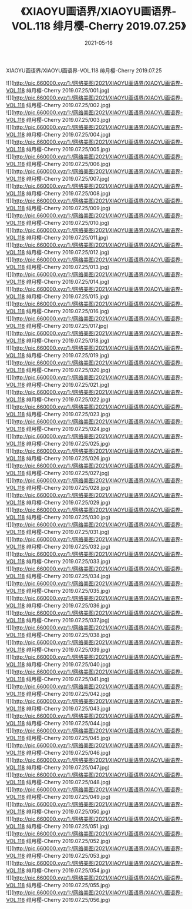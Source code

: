 ﻿---
layout: post
title:  《XIAOYU画语界/XIAOYU画语界-VOL.118 绯月樱-Cherry 2019.07.25》
date:   2021-05-16
img: http://pic.660000.xyz/1:/网络美图/2021/XIAOYU画语界/XIAOYU画语界-VOL.118 绯月樱-Cherry 2019.07.25/000.jpg
categories: [美女, 清纯, 唯美]
---

XIAOYU画语界/XIAOYU画语界-VOL.118 绯月樱-Cherry 2019.07.25

 ![](http://pic.660000.xyz/1:/网络美图/2021/XIAOYU画语界/XIAOYU画语界-VOL.118 绯月樱-Cherry 2019.07.25/001.jpg) <br>![](http://pic.660000.xyz/1:/网络美图/2021/XIAOYU画语界/XIAOYU画语界-VOL.118 绯月樱-Cherry 2019.07.25/002.jpg) <br>![](http://pic.660000.xyz/1:/网络美图/2021/XIAOYU画语界/XIAOYU画语界-VOL.118 绯月樱-Cherry 2019.07.25/003.jpg) <br>![](http://pic.660000.xyz/1:/网络美图/2021/XIAOYU画语界/XIAOYU画语界-VOL.118 绯月樱-Cherry 2019.07.25/004.jpg) <br>![](http://pic.660000.xyz/1:/网络美图/2021/XIAOYU画语界/XIAOYU画语界-VOL.118 绯月樱-Cherry 2019.07.25/005.jpg) <br>![](http://pic.660000.xyz/1:/网络美图/2021/XIAOYU画语界/XIAOYU画语界-VOL.118 绯月樱-Cherry 2019.07.25/006.jpg) <br>![](http://pic.660000.xyz/1:/网络美图/2021/XIAOYU画语界/XIAOYU画语界-VOL.118 绯月樱-Cherry 2019.07.25/007.jpg) <br>![](http://pic.660000.xyz/1:/网络美图/2021/XIAOYU画语界/XIAOYU画语界-VOL.118 绯月樱-Cherry 2019.07.25/008.jpg) <br>![](http://pic.660000.xyz/1:/网络美图/2021/XIAOYU画语界/XIAOYU画语界-VOL.118 绯月樱-Cherry 2019.07.25/009.jpg) <br>![](http://pic.660000.xyz/1:/网络美图/2021/XIAOYU画语界/XIAOYU画语界-VOL.118 绯月樱-Cherry 2019.07.25/010.jpg) <br>![](http://pic.660000.xyz/1:/网络美图/2021/XIAOYU画语界/XIAOYU画语界-VOL.118 绯月樱-Cherry 2019.07.25/011.jpg) <br>![](http://pic.660000.xyz/1:/网络美图/2021/XIAOYU画语界/XIAOYU画语界-VOL.118 绯月樱-Cherry 2019.07.25/012.jpg) <br>![](http://pic.660000.xyz/1:/网络美图/2021/XIAOYU画语界/XIAOYU画语界-VOL.118 绯月樱-Cherry 2019.07.25/013.jpg) <br>![](http://pic.660000.xyz/1:/网络美图/2021/XIAOYU画语界/XIAOYU画语界-VOL.118 绯月樱-Cherry 2019.07.25/014.jpg) <br>![](http://pic.660000.xyz/1:/网络美图/2021/XIAOYU画语界/XIAOYU画语界-VOL.118 绯月樱-Cherry 2019.07.25/015.jpg) <br>![](http://pic.660000.xyz/1:/网络美图/2021/XIAOYU画语界/XIAOYU画语界-VOL.118 绯月樱-Cherry 2019.07.25/016.jpg) <br>![](http://pic.660000.xyz/1:/网络美图/2021/XIAOYU画语界/XIAOYU画语界-VOL.118 绯月樱-Cherry 2019.07.25/017.jpg) <br>![](http://pic.660000.xyz/1:/网络美图/2021/XIAOYU画语界/XIAOYU画语界-VOL.118 绯月樱-Cherry 2019.07.25/018.jpg) <br>![](http://pic.660000.xyz/1:/网络美图/2021/XIAOYU画语界/XIAOYU画语界-VOL.118 绯月樱-Cherry 2019.07.25/019.jpg) <br>![](http://pic.660000.xyz/1:/网络美图/2021/XIAOYU画语界/XIAOYU画语界-VOL.118 绯月樱-Cherry 2019.07.25/020.jpg) <br>![](http://pic.660000.xyz/1:/网络美图/2021/XIAOYU画语界/XIAOYU画语界-VOL.118 绯月樱-Cherry 2019.07.25/021.jpg) <br>![](http://pic.660000.xyz/1:/网络美图/2021/XIAOYU画语界/XIAOYU画语界-VOL.118 绯月樱-Cherry 2019.07.25/022.jpg) <br>![](http://pic.660000.xyz/1:/网络美图/2021/XIAOYU画语界/XIAOYU画语界-VOL.118 绯月樱-Cherry 2019.07.25/023.jpg) <br>![](http://pic.660000.xyz/1:/网络美图/2021/XIAOYU画语界/XIAOYU画语界-VOL.118 绯月樱-Cherry 2019.07.25/024.jpg) <br>![](http://pic.660000.xyz/1:/网络美图/2021/XIAOYU画语界/XIAOYU画语界-VOL.118 绯月樱-Cherry 2019.07.25/025.jpg) <br>![](http://pic.660000.xyz/1:/网络美图/2021/XIAOYU画语界/XIAOYU画语界-VOL.118 绯月樱-Cherry 2019.07.25/026.jpg) <br>![](http://pic.660000.xyz/1:/网络美图/2021/XIAOYU画语界/XIAOYU画语界-VOL.118 绯月樱-Cherry 2019.07.25/027.jpg) <br>![](http://pic.660000.xyz/1:/网络美图/2021/XIAOYU画语界/XIAOYU画语界-VOL.118 绯月樱-Cherry 2019.07.25/028.jpg) <br>![](http://pic.660000.xyz/1:/网络美图/2021/XIAOYU画语界/XIAOYU画语界-VOL.118 绯月樱-Cherry 2019.07.25/029.jpg) <br>![](http://pic.660000.xyz/1:/网络美图/2021/XIAOYU画语界/XIAOYU画语界-VOL.118 绯月樱-Cherry 2019.07.25/030.jpg) <br>![](http://pic.660000.xyz/1:/网络美图/2021/XIAOYU画语界/XIAOYU画语界-VOL.118 绯月樱-Cherry 2019.07.25/031.jpg) <br>![](http://pic.660000.xyz/1:/网络美图/2021/XIAOYU画语界/XIAOYU画语界-VOL.118 绯月樱-Cherry 2019.07.25/032.jpg) <br>![](http://pic.660000.xyz/1:/网络美图/2021/XIAOYU画语界/XIAOYU画语界-VOL.118 绯月樱-Cherry 2019.07.25/033.jpg) <br>![](http://pic.660000.xyz/1:/网络美图/2021/XIAOYU画语界/XIAOYU画语界-VOL.118 绯月樱-Cherry 2019.07.25/034.jpg) <br>![](http://pic.660000.xyz/1:/网络美图/2021/XIAOYU画语界/XIAOYU画语界-VOL.118 绯月樱-Cherry 2019.07.25/035.jpg) <br>![](http://pic.660000.xyz/1:/网络美图/2021/XIAOYU画语界/XIAOYU画语界-VOL.118 绯月樱-Cherry 2019.07.25/036.jpg) <br>![](http://pic.660000.xyz/1:/网络美图/2021/XIAOYU画语界/XIAOYU画语界-VOL.118 绯月樱-Cherry 2019.07.25/037.jpg) <br>![](http://pic.660000.xyz/1:/网络美图/2021/XIAOYU画语界/XIAOYU画语界-VOL.118 绯月樱-Cherry 2019.07.25/038.jpg) <br>![](http://pic.660000.xyz/1:/网络美图/2021/XIAOYU画语界/XIAOYU画语界-VOL.118 绯月樱-Cherry 2019.07.25/039.jpg) <br>![](http://pic.660000.xyz/1:/网络美图/2021/XIAOYU画语界/XIAOYU画语界-VOL.118 绯月樱-Cherry 2019.07.25/040.jpg) <br>![](http://pic.660000.xyz/1:/网络美图/2021/XIAOYU画语界/XIAOYU画语界-VOL.118 绯月樱-Cherry 2019.07.25/041.jpg) <br>![](http://pic.660000.xyz/1:/网络美图/2021/XIAOYU画语界/XIAOYU画语界-VOL.118 绯月樱-Cherry 2019.07.25/042.jpg) <br>![](http://pic.660000.xyz/1:/网络美图/2021/XIAOYU画语界/XIAOYU画语界-VOL.118 绯月樱-Cherry 2019.07.25/043.jpg) <br>![](http://pic.660000.xyz/1:/网络美图/2021/XIAOYU画语界/XIAOYU画语界-VOL.118 绯月樱-Cherry 2019.07.25/044.jpg) <br>![](http://pic.660000.xyz/1:/网络美图/2021/XIAOYU画语界/XIAOYU画语界-VOL.118 绯月樱-Cherry 2019.07.25/045.jpg) <br>![](http://pic.660000.xyz/1:/网络美图/2021/XIAOYU画语界/XIAOYU画语界-VOL.118 绯月樱-Cherry 2019.07.25/046.jpg) <br>![](http://pic.660000.xyz/1:/网络美图/2021/XIAOYU画语界/XIAOYU画语界-VOL.118 绯月樱-Cherry 2019.07.25/047.jpg) <br>![](http://pic.660000.xyz/1:/网络美图/2021/XIAOYU画语界/XIAOYU画语界-VOL.118 绯月樱-Cherry 2019.07.25/048.jpg) <br>![](http://pic.660000.xyz/1:/网络美图/2021/XIAOYU画语界/XIAOYU画语界-VOL.118 绯月樱-Cherry 2019.07.25/049.jpg) <br>![](http://pic.660000.xyz/1:/网络美图/2021/XIAOYU画语界/XIAOYU画语界-VOL.118 绯月樱-Cherry 2019.07.25/050.jpg) <br>![](http://pic.660000.xyz/1:/网络美图/2021/XIAOYU画语界/XIAOYU画语界-VOL.118 绯月樱-Cherry 2019.07.25/051.jpg) <br>![](http://pic.660000.xyz/1:/网络美图/2021/XIAOYU画语界/XIAOYU画语界-VOL.118 绯月樱-Cherry 2019.07.25/052.jpg) <br>![](http://pic.660000.xyz/1:/网络美图/2021/XIAOYU画语界/XIAOYU画语界-VOL.118 绯月樱-Cherry 2019.07.25/053.jpg) <br>![](http://pic.660000.xyz/1:/网络美图/2021/XIAOYU画语界/XIAOYU画语界-VOL.118 绯月樱-Cherry 2019.07.25/054.jpg) <br>![](http://pic.660000.xyz/1:/网络美图/2021/XIAOYU画语界/XIAOYU画语界-VOL.118 绯月樱-Cherry 2019.07.25/055.jpg) <br>![](http://pic.660000.xyz/1:/网络美图/2021/XIAOYU画语界/XIAOYU画语界-VOL.118 绯月樱-Cherry 2019.07.25/056.jpg) <br>